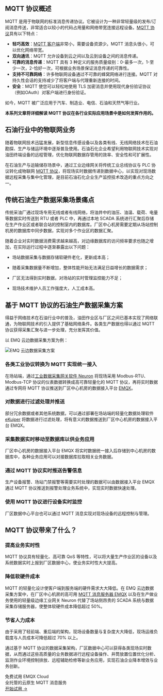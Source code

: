 ## MQTT 协议概述

MQTT 是用于物联网的标准消息传递协议。它被设计为一种非常轻量级的发布/订阅消息传送，非常适合以较小的代码占用量和网络带宽连接远程设备。[MQTT 协议](https://www.emqx.com/zh/mqtt-guide)具有以下特点：

- **轻巧高效**：[MQTT 客户端](https://www.emqx.com/zh/blog/introduction-to-the-commonly-used-mqtt-client-library)非常小，需要设备资源少。MQTT 消息头很小，可以优化网络带宽。
- **双向通讯**：MQTT 允许设备到云之间以及云到设备之间的消息传递。
- **可靠的消息传递**：MQTT 具有 3 种定义的服务质量级别：0-最多一次，1-至少一次，2-恰好一次，可根据业务场景保证消息传递的可靠性。
- **支持不可靠网络**：许多物联网设备通过不可靠的蜂窝网络进行连接。MQTT 对持久性会话的支持减少了将客户端与代理重新连接的时间。
- **安全**：MQTT 使您可以轻松地使用 TLS 加密消息并使用现代身份验证协议（例如OAuth）对客户端进行身份验证。

如今，MQTT 被广泛应用于汽车、制造业、电信、石油和天然气等行业。

**本系列文章将详细解读 MQTT 协议在各行业实际应用场景中是如何发挥作用的。**



## 石油行业中的物联网业务

随着物联网技术迅猛发展，新型信息传感设备以及各类有线、无线网络技术在石油勘探、生产与储运环境中逐渐普及使用。石油石化企业希望利用物联网技术实现对油田终端设备的远程管理，优化物联网数据存管用的效率、安全性和可扩展性。

在石油生产与运输储存场景中，通过工业边缘网关将传统工业总线协议与 PLC 协议转化成物联网 [MQTT 协议](https://www.emqx.com/zh/mqtt-guide)，将现场实时数据传递到数据中心，以实现对现场数据远程采集与集中化管理，是目前石油石化企业生产监控技术改造的重点方向之一。



## 传统石油生产数据采集场景痛点

传统采油厂通过现场专用无线或者有线网络，将油井中的油压、油温、载荷、电量等数据实时传送到 RTU 或者 PLC 中，再通过本地 SCADA 系统进行汇聚后存储在生产作业区或者联合站的控制室内的数据库。厂区中心机房需要定期从场站控制机房的数据库中同步数据，实现对多个作业区的数据汇聚。

随着企业对实时数据消费需求越来越高，对边缘数据库的访问频率要求也随之增加，在实际运行过程中逐渐暴露出以下问题：

- 场站数据采集与数据存储软硬件老化，更新成本高；

- 随着采集数据量不断增加，整体性能开始无法满足日益增长的数据需求；

- 厂区无法得到实时数据，对场站的实时管理监控能力不足；

- 现场技术维护人员工作强度大，人工成本高。

  

## 基于 MQTT 协议的石油生产数据采集方案

得益于网络技术在石油行业中的普及，油田作业区与厂区之间已基本实现了网络联通，为物联网技术的引入提供了基础网络条件。各类生产数据也得以通过 MQTT 协议获得采集汇聚与进一步处理，充分发挥其价值。

以 EMQ 云边数据采集方案为例：

![EMQ 云边数据采集方案](https://assets.emqx.com/images/fcf657e6997a958daecc2201ee42a6d0.png)


### 各类工业协议转换为 MQTT 实现统一接入

在场站端，通过[工业数据采集网关软件 Neuron](https://www.emqx.com/zh/products/neuron) 将现场采用 Modbus-RTU、Modbus-TCP 协议的仪表数据转换成高可靠轻量化的 MQTT 协议，再将实时数据通过专网将 MQTT 协议推送到厂区中心机房的数据接入平台 [EMQX](https://www.emqx.com/zh/products/emqx)。

### 对数据进行过滤处理并推送

部分冗余数据或者其他系统数据，可以通过部署在场站端的轻量化数据处理软件 [eKuiper](https://github.com/lf-edge/ekuiper) 将数据进行过滤处理，将有意义的数据推送到厂区中心机房的数据接入平台 EMQX。

### 采集数据实时移动至数据库以供业务应用

厂区中心机房的数据接入平台 EMQX 将实时数据统一接入后存储到中心机房的数据库中，各种业务应用可以对接数据库拉取相关业务数据。

### 通过 MQTT 协议实时推送告警信息

生产设备报警、场站门禁报警等需要实时处理的数据可以由数据接入平台 EMQX 通过 MQTT 协议推送到报警处理业务系统中，实现实时数据快速处理。

### 使用 MQTT 协议进行设备实时监控

厂区数据中心平台也可以通过 MQTT 消息实现对现场设备的远程控制与管理。



## MQTT 协议带来了什么？

### 提高业务实时性

MQTT 协议具有轻量化、高可靠 QoS 等特性，可以将大量生产作业区的设备以及系统数据实时上报到厂区数据中心，使业务实时性大大提高。

### 降低软硬件成本

MQTT 的轻量化设计使客户端到服务端的硬件需求大大降低。在 EMQ 云边数据采集方案中，在厂区中心机房的高可用 [MQTT 消息服务器 EMQX](https://www.emqx.io/zh) 以及在生产做业务使用的轻量级边缘工业网关 Neuron 代替了场站侧昂贵的 SCADA 系统与数据采集存储服务器，使整体软硬件成本降低超过 50%。

### 节省人力成本

由于采用了轻前端、重后端的架构，现场设备数量与复杂度大大降低，现场运维负载度与人员成本可降低超过 70% 以上。

通过基于 MQTT 协议的数据采集架构，厂区数据中心可以获得各类现场实时数据，从而通过这些高质量的业务数据进行远程设备操作、井筒放置位置优化分析、监测作业环境控制排放、远程辅助检修等新业务应用，实现石油企业降本增效与业务创新。


<section class="promotion">
    <div>
        免费试用 EMQX Cloud
        <div class="is-size-14 is-text-normal has-text-weight-normal">全托管的云原生 MQTT 消息服务</div>
    </div>
    <a href="https://accounts-zh.emqx.com/signup?continue=https://cloud.emqx.com/console/deployments/0?oper=new" class="button is-gradient px-5">开始试用 →</a >
</section>
